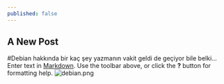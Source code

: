 ```yaml
---
published: false
---
```

## A New Post
#Debian hakkında bir kaç şey yazmanın vakit geldi de geçiyor bile belki...
Enter text in [Markdown](http://daringfireball.net/projects/markdown/). Use the toolbar above, or click the **?** button for formatting help.
![debian.png]({{site.baseurl}}/_posts/debian.png)

